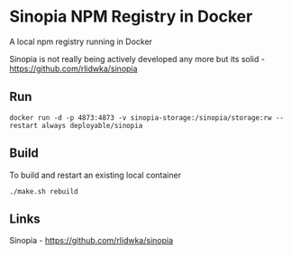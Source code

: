 # Sinopia NPM Registry in Docker

A local npm registry running in Docker

Sinopia is not really being actively developed any more but its solid - https://github.com/rlidwka/sinopia

## Run

    docker run -d -p 4873:4873 -v sinopia-storage:/sinopia/storage:rw --restart always deployable/sinopia

## Build

To build and restart an existing local container

    ./make.sh rebuild

## Links

Sinopia - https://github.com/rlidwka/sinopia

